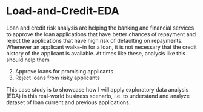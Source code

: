 # Load-and-Credit-EDA
Loan and credit risk analysis are helping the banking and financial services to approve the loan applications that have better chances of repayment and reject the applications that have high risk of defaulting on repayments. Whenever an applicant walks–in for a loan, it is not necessary that the credit history of the applicant is available. At times like these, analysis like this should help them 

2. Approve loans for promising applicants
3. Reject loans from risky applicants
   
This case study is to showcase how I will apply exploratory data analysis (EDA) in this real-world business scenario, i.e. to understand and analyze dataset of loan current and previous applications.

